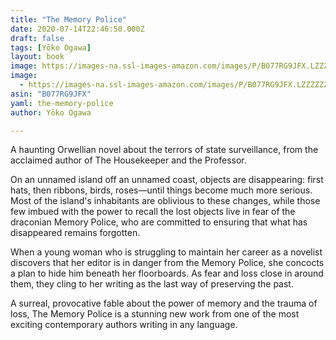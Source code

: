```yaml
---
title: "The Memory Police"
date: 2020-07-14T22:46:50.000Z
draft: false
tags: [Yōko Ogawa]
layout: book
image: https://images-na.ssl-images-amazon.com/images/P/B077RG9JFX.LZZZZZZZ.jpg
image: 
  - https://images-na.ssl-images-amazon.com/images/P/B077RG9JFX.LZZZZZZZ.jpg
asin: "B077RG9JFX"
yaml: the-memory-police
author: Yōko Ogawa

---
```


A haunting Orwellian novel about the terrors of state surveillance, from the acclaimed author of The Housekeeper and the Professor.  
  
On an unnamed island off an unnamed coast, objects are disappearing: first hats, then ribbons, birds, roses—until things become much more serious. Most of the island's inhabitants are oblivious to these changes, while those few imbued with the power to recall the lost objects live in fear of the draconian Memory Police, who are committed to ensuring that what has disappeared remains forgotten.  
  
When a young woman who is struggling to maintain her career as a novelist discovers that her editor is in danger from the Memory Police, she concocts a plan to hide him beneath her floorboards. As fear and loss close in around them, they cling to her writing as the last way of preserving the past.  
  
A surreal, provocative fable about the power of memory and the trauma of loss, The Memory Police is a stunning new work from one of the most exciting contemporary authors writing in any language.